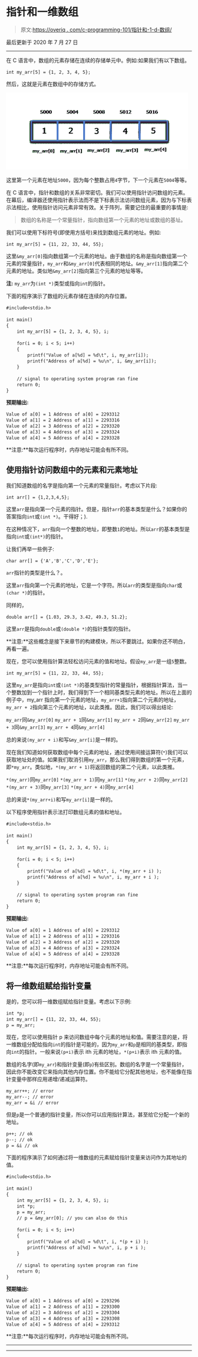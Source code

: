 # 指针和一维数组

> 原文:[https://overiq . com/c-programming-101/指针和-1-d-数组/](https://overiq.com/c-programming-101/pointers-and-1-d-arrays/)

最后更新于 2020 年 7 月 27 日

* * *

在 C 语言中，数组的元素存储在连续的存储单元中。例如:如果我们有以下数组。

```
int my_arr[5] = {1, 2, 3, 4, 5};

```

然后，这就是元素在数组中的存储方式。

![](img/2269296aa90e3b2497f29625076b78c7.png)

这里第一个元素在地址`5000`，因为每个整数占用`4`字节，下一个元素在`5004`等等。

在 C 语言中，指针和数组的关系非常密切。我们可以使用指针访问数组的元素。在幕后，编译器还使用指针表示法而不是下标表示法访问数组元素，因为与下标表示法相比，使用指针访问元素非常有效。关于阵列，需要记住的最重要的事情是:

> 数组的名称是一个常量指针，指向数组第一个元素的地址或数组的基址。

我们可以使用下标符号(即使用方括号)来找到数组元素的地址。例如:

```
int my_arr[5] = {11, 22, 33, 44, 55};

```

这里`&my_arr[0]`指向数组第一个元素的地址。由于数组的名称是指向数组第一个元素的常量指针，`my_arr`和`&my_arr[0]`代表相同的地址。`&my_arr[1]`指向第二个元素的地址。类似地`&my_arr[2]`指向第三个元素的地址等等。

**注:** `my_arr`为`(int *)`类型或指向`int`的指针。

下面的程序演示了数组的元素存储在连续的内存位置。

```
#include<stdio.h>

int main()
{
    int my_arr[5] = {1, 2, 3, 4, 5}, i;

    for(i = 0; i < 5; i++)
    {
        printf("Value of a[%d] = %d\t", i, my_arr[i]);
        printf("Address of a[%d] = %u\n", i, &my_arr[i]);
    }

    // signal to operating system program ran fine
    return 0;
}

```

**预期输出:**

```
Value of a[0] = 1 Address of a[0] = 2293312
Value of a[1] = 2 Address of a[1] = 2293316
Value of a[2] = 3 Address of a[2] = 2293320
Value of a[3] = 4 Address of a[3] = 2293324
Value of a[4] = 5 Address of a[4] = 2293328

```

**注意:**每次运行程序时，内存地址可能会有所不同。

## 使用指针访问数组中的元素和元素地址

我们知道数组的名字是指向第一个元素的常量指针。考虑以下片段:

```
int arr[] = {1,2,3,4,5};

```

这里`arr`是指向第一个元素的指针。但是，指针`arr`的基本类型是什么？如果你的答案指向`int`或`(int *)`。干得好；).

在这种情况下，`arr`指向一个整数的地址，即整数`1`的地址。所以`arr`的基本类型是指向`int`或`(int*)`的指针。

让我们再举一些例子:

```
char arr[] = {'A','B','C','D','E'};

```

`arr`指针的类型是什么？。

这里`arr`指向第一个元素的地址，它是一个字符。所以`arr`的类型是指向`char`或`(char *)`的指针。

同样的，

```
double arr[] = {1.03, 29.3, 3.42, 49.3, 51.2};

```

这里`arr`是指向`double`或`(double *)`的指针类型的指针。

**注意:**这些概念是接下来章节的构建模块，所以不要跳过。如果你还不明白，再看一遍。

现在，您可以使用指针算法轻松访问元素的值和地址。假设`my_arr`是一组`5`整数。

```
int my_arr[5] = {11, 22, 33, 44, 55};

```

这里`my_arr`是指向`int`或`(int *)`的基类型指针的常量指针，根据指针算法，当一个整数加到一个指针上时，我们得到下一个相同基类型元素的地址。所以在上面的例子中，my_arr 指向第一个元素的地址，`my_arr+1`指向第二个元素的地址，`my_arr + 2`指向第三个元素的地址，以此类推。因此，我们可以得出结论:

`my_arr`同`&my_arr[0]`
`my_arr + 1`同`&my_arr[1]`
`my_arr + 2`同`&my_arr[2]`
`my_arr + 3`同`&my_arr[3]`
`my_arr + 4`同`&my_arr[4]`

总的来说`(my_arr + i)`和写`&my_arr[i]`是一样的。

现在我们知道如何获取数组中每个元素的地址，通过使用间接运算符(`*`)我们可以获取地址处的值。如果我们取消引用`my_arr`，那么我们得到数组的第一个元素，即`*my_arr`。类似地，`*(my_arr + 1)`将返回数组的第二个元素，以此类推。

`*(my_arr)`同`my_arr[0]`
`*(my_arr + 1)`同`my_arr[1]`
`*(my_arr + 2)`同`my_arr[2]`
`*(my_arr + 3)`同`my_arr[3]`
`*(my_arr + 4)`同`my_arr[4]`

总的来说`*(my_arr+i)`和写`my_arr[i]`是一样的。

以下程序使用指针表示法打印数组元素的值和地址。

```
#include<stdio.h>

int main()
{
    int my_arr[5] = {1, 2, 3, 4, 5}, i;

    for(i = 0; i < 5; i++)
    {
        printf("Value of a[%d] = %d\t", i, *(my_arr + i) );
        printf("Address of a[%d] = %u\n", i, my_arr + i );
    }

    // signal to operating system program ran fine
    return 0;
}

```

**预期输出:**

```
Value of a[0] = 1 Address of a[0] = 2293312
Value of a[1] = 2 Address of a[1] = 2293316
Value of a[2] = 3 Address of a[2] = 2293320
Value of a[3] = 4 Address of a[3] = 2293324
Value of a[4] = 5 Address of a[4] = 2293328

```

**注意:**每次运行程序时，内存地址可能会有所不同。

## 将一维数组赋给指针变量

是的，您可以将一维数组赋给指针变量。考虑以下示例:

```
int *p;
int my_arr[] = {11, 22, 33, 44, 55};
p = my_arr;

```

现在，您可以使用指针 p 来访问数组中每个元素的地址和值。需要注意的是，将一维数组分配给指向`int`的指针是可能的，因为`my_arr`和`p`是相同的基类型，即指向`int`的指针。一般来说`(p+i)`表示 ith 元素的地址，`*(p+i)`表示 ith 元素的值。

数组的名字(即`my_arr`)和指针变量(即`p`)有些区别。数组的名字是一个常量指针，因此你不能改变它来指向其他内存位置。你不能给它分配其他地址，也不能像在指针变量中那样应用递增/递减运算符。

```
my_arr++; // error
my_arr--; // error
my_arr = &i // error

```

但是`p`是一个普通的指针变量，所以你可以应用指针算法，甚至给它分配一个新的地址。

```
p++; // ok
p--; // ok
p = &i // ok

```

下面的程序演示了如何通过将一维数组的元素赋给指针变量来访问作为其地址的值。

```
#include<stdio.h>

int main()
{
    int my_arr[5] = {1, 2, 3, 4, 5}, i;
    int *p;
    p = my_arr;
    // p = &my_arr[0]; // you can also do this

    for(i = 0; i < 5; i++)
    {
        printf("Value of a[%d] = %d\t", i, *(p + i) );
        printf("Address of a[%d] = %u\n", i, p + i );
    }

    // signal to operating system program ran fine
    return 0;
}

```

**预期输出:**

```
Value of a[0] = 1 Address of a[0] = 2293296
Value of a[1] = 2 Address of a[1] = 2293300
Value of a[2] = 3 Address of a[2] = 2293304
Value of a[3] = 4 Address of a[3] = 2293308
Value of a[4] = 5 Address of a[4] = 2293312

```

**注意:**每次运行程序时，内存地址可能会有所不同。

* * *

* * *